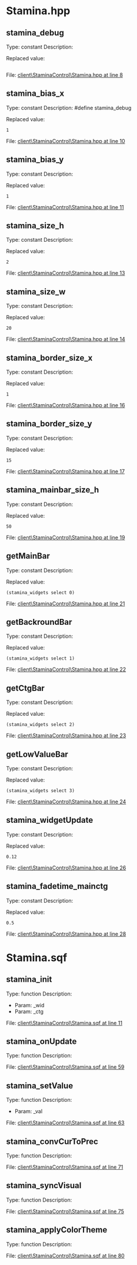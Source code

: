 # Stamina.hpp

## stamina_debug

Type: constant
Description: 


Replaced value:
```sqf

```
File: [client\StaminaControl\Stamina.hpp at line 8](../../../Src/client/StaminaControl/Stamina.hpp#L8)
## stamina_bias_x

Type: constant
Description: #define stamina_debug


Replaced value:
```sqf
1
```
File: [client\StaminaControl\Stamina.hpp at line 10](../../../Src/client/StaminaControl/Stamina.hpp#L10)
## stamina_bias_y

Type: constant
Description: 


Replaced value:
```sqf
1
```
File: [client\StaminaControl\Stamina.hpp at line 11](../../../Src/client/StaminaControl/Stamina.hpp#L11)
## stamina_size_h

Type: constant
Description: 


Replaced value:
```sqf
2
```
File: [client\StaminaControl\Stamina.hpp at line 13](../../../Src/client/StaminaControl/Stamina.hpp#L13)
## stamina_size_w

Type: constant
Description: 


Replaced value:
```sqf
20
```
File: [client\StaminaControl\Stamina.hpp at line 14](../../../Src/client/StaminaControl/Stamina.hpp#L14)
## stamina_border_size_x

Type: constant
Description: 


Replaced value:
```sqf
1
```
File: [client\StaminaControl\Stamina.hpp at line 16](../../../Src/client/StaminaControl/Stamina.hpp#L16)
## stamina_border_size_y

Type: constant
Description: 


Replaced value:
```sqf
15
```
File: [client\StaminaControl\Stamina.hpp at line 17](../../../Src/client/StaminaControl/Stamina.hpp#L17)
## stamina_mainbar_size_h

Type: constant
Description: 


Replaced value:
```sqf
50
```
File: [client\StaminaControl\Stamina.hpp at line 19](../../../Src/client/StaminaControl/Stamina.hpp#L19)
## getMainBar

Type: constant
Description: 


Replaced value:
```sqf
(stamina_widgets select 0)
```
File: [client\StaminaControl\Stamina.hpp at line 21](../../../Src/client/StaminaControl/Stamina.hpp#L21)
## getBackroundBar

Type: constant
Description: 


Replaced value:
```sqf
(stamina_widgets select 1)
```
File: [client\StaminaControl\Stamina.hpp at line 22](../../../Src/client/StaminaControl/Stamina.hpp#L22)
## getCtgBar

Type: constant
Description: 


Replaced value:
```sqf
(stamina_widgets select 2)
```
File: [client\StaminaControl\Stamina.hpp at line 23](../../../Src/client/StaminaControl/Stamina.hpp#L23)
## getLowValueBar

Type: constant
Description: 


Replaced value:
```sqf
(stamina_widgets select 3)
```
File: [client\StaminaControl\Stamina.hpp at line 24](../../../Src/client/StaminaControl/Stamina.hpp#L24)
## stamina_widgetUpdate

Type: constant
Description: 


Replaced value:
```sqf
0.12
```
File: [client\StaminaControl\Stamina.hpp at line 26](../../../Src/client/StaminaControl/Stamina.hpp#L26)
## stamina_fadetime_mainctg

Type: constant
Description: 


Replaced value:
```sqf
0.5
```
File: [client\StaminaControl\Stamina.hpp at line 28](../../../Src/client/StaminaControl/Stamina.hpp#L28)
# Stamina.sqf

## stamina_init

Type: function
Description: 
- Param: _wid
- Param: _ctg

File: [client\StaminaControl\Stamina.sqf at line 11](../../../Src/client/StaminaControl/Stamina.sqf#L11)
## stamina_onUpdate

Type: function
Description: 


File: [client\StaminaControl\Stamina.sqf at line 59](../../../Src/client/StaminaControl/Stamina.sqf#L59)
## stamina_setValue

Type: function
Description: 
- Param: _val

File: [client\StaminaControl\Stamina.sqf at line 63](../../../Src/client/StaminaControl/Stamina.sqf#L63)
## stamina_convCurToPrec

Type: function
Description: 


File: [client\StaminaControl\Stamina.sqf at line 71](../../../Src/client/StaminaControl/Stamina.sqf#L71)
## stamina_syncVisual

Type: function
Description: 


File: [client\StaminaControl\Stamina.sqf at line 75](../../../Src/client/StaminaControl/Stamina.sqf#L75)
## stamina_applyColorTheme

Type: function
Description: 


File: [client\StaminaControl\Stamina.sqf at line 80](../../../Src/client/StaminaControl/Stamina.sqf#L80)
